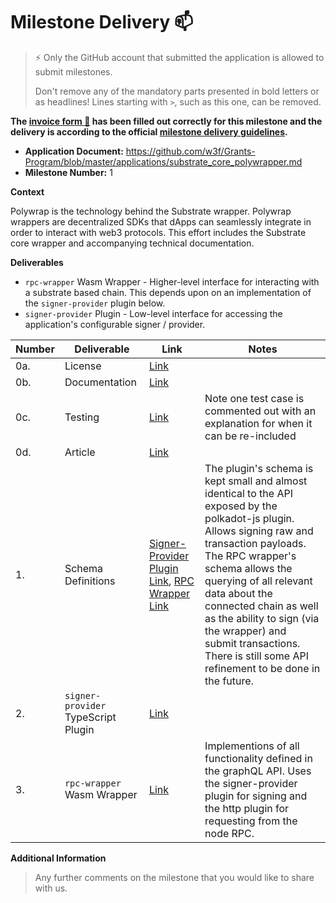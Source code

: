 # Milestone Delivery :mailbox:

> ⚡ Only the GitHub account that submitted the application is allowed to submit milestones. 
> 
> Don't remove any of the mandatory parts presented in bold letters or as headlines! Lines starting with `>`, such as this one, can be removed.

**The [invoice form :pencil:](https://docs.google.com/forms/d/e/1FAIpQLSfmNYaoCgrxyhzgoKQ0ynQvnNRoTmgApz9NrMp-hd8mhIiO0A/viewform) has been filled out correctly for this milestone and the delivery is according to the official [milestone delivery guidelines](https://github.com/w3f/Grants-Program/blob/master/docs/milestone-deliverables-guidelines.md).**  

* **Application Document:** https://github.com/w3f/Grants-Program/blob/master/applications/substrate_core_polywrapper.md
* **Milestone Number:** 1

**Context**

Polywrap is the technology behind the Substrate wrapper. Polywrap wrappers are decentralized SDKs that dApps can seamlessly integrate in order to interact with web3 protocols. This effort includes the Substrate core wrapper and accompanying technical documentation.

**Deliverables**

* `rpc-wrapper` Wasm Wrapper - Higher-level interface for interacting with a substrate based chain. This depends upon on an implementation of the `signer-provider` plugin below.
* `signer-provider` Plugin - Low-level interface for accessing the application's configurable signer / provider.

| Number | Deliverable | Link | Notes |
| ------------- | ------------- | ------------- |------------- |
| 0a. | License | [Link](https://github.com/polywrap/integrations/blob/main/protocol/substrate/rpc-wrapper/LICENSE.md) | |
| 0b. | Documentation | [Link](https://github.com/polywrap/integrations/blob/main/protocol/substrate/rpc-wrapper/README.md) | |
| 0c. | Testing | [Link](https://github.com/polywrap/integrations/blob/main/protocol/substrate/rpc-wrapper/src/__tests__/e2e.spec.ts) | Note one test case is commented out with an explanation for when it can be re-included |
| 0d. | Article | [Link](https://docs.google.com/document/d/1G7l0sgyEI_X9ucnEkJMUcD_bYo-FeCm9Ot_ETR7giiM/edit#heading=h.uzkbekb348bf) | |
| 1. | Schema Definitions  | [Signer-Provider Plugin Link](https://github.com/polywrap/integrations/blob/main/protocol/substrate/signer-provider-js/src/schema.graphql), [RPC Wrapper Link](https://github.com/polywrap/integrations/blob/main/protocol/substrate/rpc-wrapper/schema.graphql) | The plugin's schema is kept small and almost identical to the API exposed by the polkadot-js plugin. Allows signing raw and transaction payloads. The RPC wrapper's schema allows the querying of all relevant data about the connected chain as well as the ability to sign (via the wrapper) and submit transactions. There is still some API refinement to be done in the future. |
| 2. | `signer-provider` TypeScript Plugin  | [Link](https://github.com/polywrap/integrations/tree/main/protocol/substrate/signer-provider-js) | |
| 3. | `rpc-wrapper` Wasm Wrapper | [Link](https://github.com/polywrap/integrations/tree/main/protocol/substrate/rpc-wrapper) | Implementions of all functionality defined in the graphQL API. Uses the signer-provider plugin for signing and the http plugin for requesting from the node RPC. |

**Additional Information**
> Any further comments on the milestone that you would like to share with us.
